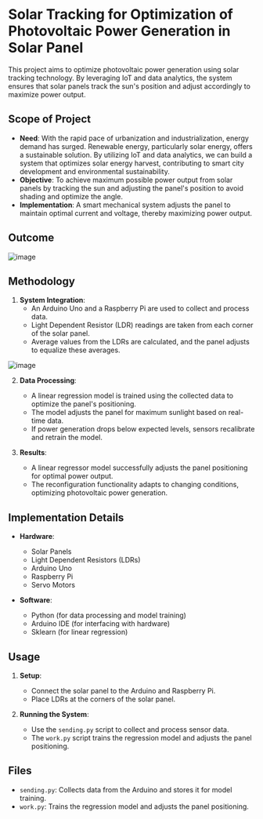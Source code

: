 # Solar Tracking for Optimization of Photovoltaic Power Generation in Solar Panel

This project aims to optimize photovoltaic power generation using solar tracking technology. By leveraging IoT and data analytics, the system ensures that solar panels track the sun's position and adjust accordingly to maximize power output.

## Scope of Project

- **Need**: With the rapid pace of urbanization and industrialization, energy demand has surged. Renewable energy, particularly solar energy, offers a sustainable solution. By utilizing IoT and data analytics, we can build a system that optimizes solar energy harvest, contributing to smart city development and environmental sustainability.
- **Objective**: To achieve maximum possible power output from solar panels by tracking the sun and adjusting the panel's position to avoid shading and optimize the angle.
- **Implementation**: A smart mechanical system adjusts the panel to maintain optimal current and voltage, thereby maximizing power output.

## Outcome
![image](https://github.com/user-attachments/assets/a394d831-fecd-4413-b0ca-20c6ff2db1a4)


## Methodology

1. **System Integration**: 
    - An Arduino Uno and a Raspberry Pi are used to collect and process data.
    - Light Dependent Resistor (LDR) readings are taken from each corner of the solar panel.
    - Average values from the LDRs are calculated, and the panel adjusts to equalize these averages.

![image](https://github.com/manavukani/solar-tracker/assets/84531789/270702fc-9215-4257-8a78-7f8b9670e73f)
  
2. **Data Processing**:
    - A linear regression model is trained using the collected data to optimize the panel's positioning.
    - The model adjusts the panel for maximum sunlight based on real-time data.
    - If power generation drops below expected levels, sensors recalibrate and retrain the model.

3. **Results**:
    - A linear regressor model successfully adjusts the panel positioning for optimal power output.
    - The reconfiguration functionality adapts to changing conditions, optimizing photovoltaic power generation.

## Implementation Details

- **Hardware**:
  - Solar Panels
  - Light Dependent Resistors (LDRs)
  - Arduino Uno
  - Raspberry Pi
  - Servo Motors

- **Software**:
  - Python (for data processing and model training)
  - Arduino IDE (for interfacing with hardware)
  - Sklearn (for linear regression)

## Usage

1. **Setup**:
   - Connect the solar panel to the Arduino and Raspberry Pi.
   - Place LDRs at the corners of the solar panel.

2. **Running the System**:
   - Use the `sending.py` script to collect and process sensor data.
   - The `work.py` script trains the regression model and adjusts the panel positioning.

## Files

- `sending.py`: Collects data from the Arduino and stores it for model training.
- `work.py`: Trains the regression model and adjusts the panel positioning.

